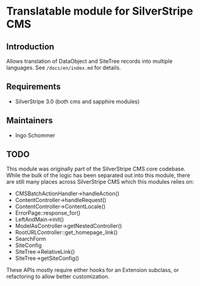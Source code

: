# Translatable module for SilverStripe CMS #

## Introduction ##

Allows translation of DataObject and SiteTree records into multiple languages.
See `/docs/en/index.md` for details.

## Requirements ##

 * SilverStripe 3.0 (both cms and sapphire modules)

## Maintainers ##

 * Ingo Schommer <ingo at silverstripe dot com>

## TODO ##

This module was originally part of the SilverStripe CMS core codebase.
While the bulk of the logic has been separated out into this module,
there are still many places across SilverStripe CMS which this modules relies on:

* CMSBatchActionHandler->handleAction()
* ContentController->handleRequest()
* ContentController->ContentLocale()
* ErrorPage::response_for()
* LeftAndMain->init()
* ModelAsController->getNestedController()
* RootURLController::get_homepage_link()
* SearchForm
* SiteConfig
* SiteTree->RelativeLink()
* SiteTree->getSiteConfig()

These APIs mostly require either hooks for an Extension subclass,
or refactoring to allow better customization.